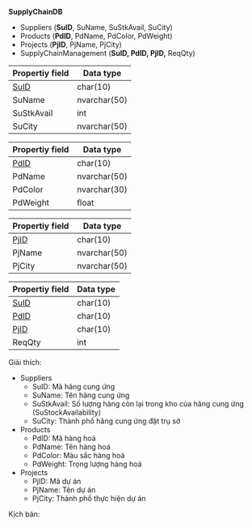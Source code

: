 **SupplyChainDB**
- Suppliers (**SuID**, SuName, SuStkAvail, SuCity)
- Products (**PdID**, PdName, PdColor, PdWeight)
- Projects (**PjID**, PjName, PjCity)
- SupplyChainManagement (**SuID, PdID, PjID,** ReqQty)

| Propertiy field | Data type    |
| --------------- | ------------ |
| <u>SuID</u>     | char(10)     |
| SuName          | nvarchar(50) |
| SuStkAvail      | int          |
| SuCity          | nvarchar(50) |

| Propertiy field | Data type    |
| --------------- | ------------ |
| <u>PdID</u>     | char(10)     |
| PdName          | nvarchar(50) |
| PdColor         | nvarchar(30) |
| PdWeight        | float        |

| Propertiy field | Data type    |
| --------------- | ------------ |
| <u>PjID</u>     | char(10)     |
| PjName          | nvarchar(50) |
| PjCity          | nvarchar(50) |

| Propertiy field | Data type |
| --------------- | --------- |
| <u>SuID</u>     | char(10)  |
| <u>PdID</u>     | char(10)  |
| <u>PjID</u>     | char(10)  |
| ReqQty          | int       |


Giải thích:
- Suppliers
  - SuID: Mã hãng cung ứng
  - SuName: Tên hãng cung ứng
  - SuStkAvail: Số lượng hàng còn lại trong kho của hãng cung ứng (SuStockAvailability)
  - SuCity: Thành phố hãng cung ứng đặt trụ sở
- Products
  - PdID: Mã hàng hoá
  - PdName: Tên hàng hoá
  - PdColor: Màu sắc hàng hoá
  - PdWeight: Trọng lượng hàng hoá
- Projects
  - PjID: Mã dự án
  - PjName: Tên dự án
  - PjCity: Thành phố thực hiện dự án

Kịch bản:
